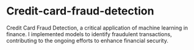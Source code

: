 # Credit-card-fraud-detection
Credit Card Fraud Detection, a critical application of machine learning in finance. I implemented models to identify fraudulent transactions, contributing to the ongoing efforts to enhance financial security.
